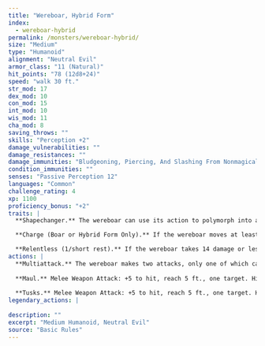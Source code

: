 ```yaml
---
title: "Wereboar, Hybrid Form"
index:
  - wereboar-hybrid
permalink: /monsters/wereboar-hybrid/
size: "Medium"
type: "Humanoid"
alignment: "Neutral Evil"
armor_class: "11 (Natural)"
hit_points: "78 (12d8+24)"
speed: "walk 30 ft."
str_mod: 17
dex_mod: 10
con_mod: 15
int_mod: 10
wis_mod: 11
cha_mod: 8
saving_throws: ""
skills: "Perception +2"
damage_vulnerabilities: ""
damage_resistances: ""
damage_immunities: "Bludgeoning, Piercing, And Slashing From Nonmagical Weapons That Aren'T Silvered"
condition_immunities: ""
senses: "Passive Perception 12"
languages: "Common"
challenge_rating: 4
xp: 1100
proficiency_bonus: "+2"
traits: |
  **Shapechanger.** The wereboar can use its action to polymorph into a boar-humanoid hybrid or into a boar, or back into its true form, which is humanoid. Its statistics, other than its AC, are the same in each form. Any equipment it is wearing or carrying isn't transformed. It reverts to its true form if it dies.

  **Charge (Boar or Hybrid Form Only).** If the wereboar moves at least 15 feet straight toward a target and then hits it with its tusks on the same turn, the target takes an extra 7 (2d6) slashing damage. If the target is a creature, it must succeed on a DC 13 Strength saving throw or be knocked prone.

  **Relentless (1/short rest).** If the wereboar takes 14 damage or less that would reduce it to 0 hit points, it is reduced to 1 hit point instead.
actions: |
  **Multiattack.** The wereboar makes two attacks, only one of which can be with its tusks.
  
  **Maul.** Melee Weapon Attack: +5 to hit, reach 5 ft., one target. Hit: 10 (2d6 + 3) bludgeoning damage.
  
  **Tusks.** Melee Weapon Attack: +5 to hit, reach 5 ft., one target. Hit: 10 (2d6 + 3) slashing damage. If the target is a humanoid, it must succeed on a DC 12 Constitution saving throw or be cursed with wereboar lycanthropy.  
legendary_actions: |
  
description: ""
excerpt: "Medium Humanoid, Neutral Evil"
source: "Basic Rules"
---
```

